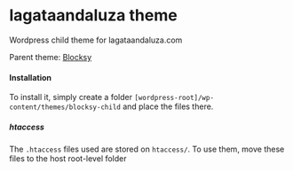 # lagataandaluza theme

Wordpress child theme for lagataandaluza.com

Parent theme: [Blocksy](https://wordpress.org/themes/blocksy/)

#### Installation

To install it, simply create a folder `[wordpress-root]/wp-content/themes/blocksy-child` and place the files there.

##### htaccess

The `.htaccess` files used are stored on `htaccess/`. To use them, move these files to the host root-level folder